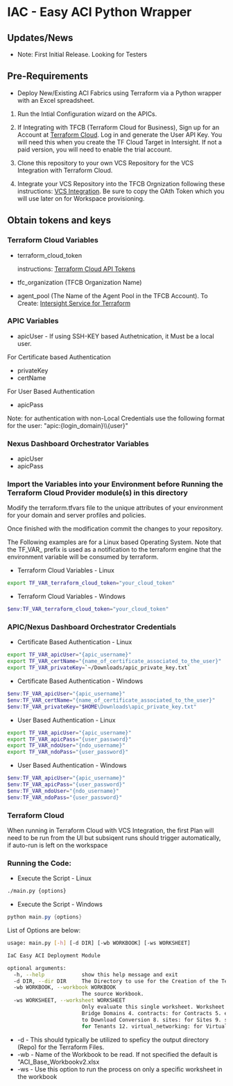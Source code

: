 # IAC - Easy ACI Python Wrapper

## Updates/News

* Note: First Initial Release.  Looking for Testers

## Pre-Requirements

* Deploy New/Existing ACI Fabrics using Terraform via a Python wrapper with an Excel spreadsheet.

1. Run the Intial Configuration wizard on the APICs.

2. If Integrating with TFCB (Terraform Cloud for Business), Sign up for an Account at [Terraform Cloud](https://app.terraform.io/). Log in and generate the User API Key. You will need this when you create the TF Cloud Target in Intersight.  If not a paid version, you will need to enable the trial account.

3. Clone this repository to your own VCS Repository for the VCS Integration with Terraform Cloud.

4. Integrate your VCS Repository into the TFCB Orgnization following these instructions: [VCS Integration](https://www.terraform.io/docs/cloud/vcs/index.html).  Be sure to copy the OAth Token which you will use later on for Workspace provisioning.

## Obtain tokens and keys

### Terraform Cloud Variables

* terraform_cloud_token

  instructions: [Terraform Cloud API Tokens](https://www.terraform.io/docs/cloud/users-teams-organizations/api-tokens.html)

* tfc_organization (TFCB Organization Name)
* agent_pool (The Name of the Agent Pool in the TFCB Account).  To Create: [Intersight Service for Terraform](https://community.cisco.com/t5/data-center-and-cloud-documents/intersight-service-for-terraform/ta-p/4301093)

### APIC Variables

* apicUser - If using SSH-KEY based Authetnication, it Must be a local user.

For Certificate based Authentication

* privateKey
* certName

For User Based Authentication

* apicPass

Note: for authentication with non-Local Credentials use the following format for the user: "apic:{login_domain}\\\\{user}"

### Nexus Dashboard Orchestrator Variables

* apicUser
* apicPass

### Import the Variables into your Environment before Running the Terraform Cloud Provider module(s) in this directory

Modify the terraform.tfvars file to the unique attributes of your environment for your domain and server profiles and policies.

Once finished with the modification commit the changes to your repository.

The Following examples are for a Linux based Operating System.  Note that the TF_VAR_ prefix is used as a notification to the terraform engine that the environment variable will be consumed by terraform.

* Terraform Cloud Variables - Linux

```bash
export TF_VAR_terraform_cloud_token="your_cloud_token"
```

* Terraform Cloud Variables - Windows

```powershell
$env:TF_VAR_terraform_cloud_token="your_cloud_token"
```

### APIC/Nexus Dashboard Orchestrator Credentials

* Certificate Based Authentication - Linux

```bash
export TF_VAR_apicUser="{apic_username}"
export TF_VAR_certName="{name_of_certificate_associated_to_the_user}"
export TF_VAR_privateKey=`~/Downloads/apic_private_key.txt`
```

* Certificate Based Authentication - Windows

```powershell
$env:TF_VAR_apicUser="{apic_username}"
$env:TF_VAR_certName="{name_of_certificate_associated_to_the_user}"
$env:TF_VAR_privateKey="$HOME\Downloads\apic_private_key.txt"
```

* User Based Authentication - Linux

```bash
export TF_VAR_apicUser="{apic_username}"
export TF_VAR_apicPass="{user_password}"
export TF_VAR_ndoUser="{ndo_username}"
export TF_VAR_ndoPass="{user_password}"
```

* User Based Authentication - Windows

```powershell
$env:TF_VAR_apicUser="{apic_username}"
$env:TF_VAR_apicPass="{user_password}"
$env:TF_VAR_ndoUser="{ndo_username}"
$env:TF_VAR_ndoPass="{user_password}"
```

### Terraform Cloud

When running in Terraform Cloud with VCS Integration, the first Plan will need to be run from the UI but subsiqent runs should trigger automatically, if auto-run is left on the workspace

### Running the Code:

* Execute the Script - Linux

```bash
./main.py {options}
```

* Execute the Script - Windows

```powershell
python main.py {options}
```

List of Options are below:

```bash
usage: main.py [-h] [-d DIR] [-wb WORKBOOK] [-ws WORKSHEET]

IaC Easy ACI Deployment Module

optional arguments:
  -h, --help            show this help message and exit
  -d DIR, --dir DIR     The Directory to use for the Creation of the Terraform Files.
  -wb WORKBOOK, --workbook WORKBOOK
                        The source Workbook.
  -ws WORKSHEET, --worksheet WORKSHEET
                        Only evaluate this single worksheet. Worksheet values are: 1. access - for Access 2. admin: for Admin 3. bridge_domains: for
                        Bridge Domains 4. contracts: for Contracts 5. epgs: for EPGs 6. fabric: for Fabric 7. l3out: for L3Out 8. port_convert: for Uplink
                        to Download Conversion 8. sites: for Sites 9. switches: for Switch Profiles 10. system_settings: for System Settings 11. tenants:
                        for Tenants 12. virtual_networking: for Virtual Networking
```

* -d - This should typically be utilized to speficy the output directory (Repo) for the Terraform Files.
* -wb - Name of the Workbook to be read.  If not specified the default is "ACI_Base_Workbookv2.xlsx
* -ws - Use this option to run the process on only a specific worksheet in the workbook
